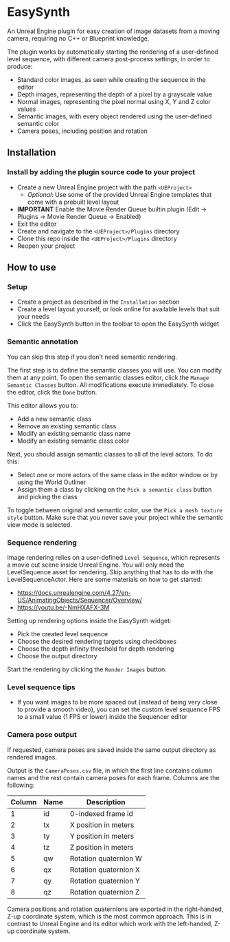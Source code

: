 # EasySynth

An Unreal Engine plugin for easy creation of image datasets from a moving camera, requiring no C++ or Blueprint knowledge.

The plugin works by automatically starting the rendering of a user-defined level sequence, with different camera post-process settings, in order to produce:

- Standard color images, as seen while creating the sequence in the editor
- Depth images, representing the depth of a pixel by a grayscale value
- Normal images, representing the pixel normal using X, Y and Z color values
- Semantic images, with every object rendered using the user-defined semantic color
- Camera poses, including position and rotation

## Installation

### Install by adding the plugin source code to your project

- Create a new Unreal Engine project with the path `<UEProject>`
  - <em>Optional</em>: Use some of the provided Unreal Engine templates that come with a prebuilt level layout
- <b>IMPORTANT</b> Enable the Movie Render Queue builtin plugin (Edit -> Plugins -> Movie Render Queue -> Enabled)
- Exit the editor
- Create and navigate to the `<UEProject>/Plugins` directory
- Clone this repo inside the `<UEProject>/Plugins` directory
- Reopen your project

## How to use

### Setup

- Create a project as described in the `Installation` section
- Create a level layout yourself, or look online for available levels that suit your needs
- Click the EasySynth button in the toolbar to open the EasySynth widget

### Semantic annotation

You can skip this step if you don't need semantic rendering.

The first step is to define the semantic classes you will use. You can modify them at any point. To open the semantic classes editor, click the `Manage Semantic Classes` button. All modifications execute immediately. To close the editor, click the `Done` button.

This editor allows you to:
- Add a new semantic class
- Remove an existing semantic class
- Modify an existing semantic class name
- Modify an existing semantic class color

Next, you should assign semantic classes to all of the level actors. To do this:
- Select one or more actors of the same class in the editor window or by using the World Outliner
- Assign them a class by clicking on the `Pick a semantic class` button and picking the class

To toggle between original and semantic color, use the `Pick a mesh texture style` button. Make sure that you never save your project while the semantic view mode is selected.

### Sequence rendering

Image rendering relies on a user-defined `Level Sequence`, which represents a movie cut scene inside Unreal Engine. You will only need the LevelSequence asset for rendering. Skip anything that has to do with the LevelSequenceActor. Here are some materials on how to get started:
- https://docs.unrealengine.com/4.27/en-US/AnimatingObjects/Sequencer/Overview/
- https://youtu.be/-NmHXAFX-3M

Setting up rendering options inside the EasySynth widget:
- Pick the created level sequence
- Choose the desired rendering targets using checkboxes
- Choose the depth infinity threshold for depth rendering
- Choose the output directory

Start the rendering by clicking the `Render Images` button.

### Level sequence tips

- If you want images to be more spaced out (instead of being very close to provide a smooth video), you can set the custom level sequence FPS to a small value (1 FPS or lower) inside the Sequencer editor

### Camera pose output

If requested, camera poses are saved inside the same output directory as rendered images.

Output is the `CameraPoses.csv` file, in which the first line contains column names and the rest contain camera poses for each frame. Columns are the following:

| Column | Name | Description           |
| ------ | ---- | --------------------- |
| 1      | id   | 0-indexed frame id    |
| 2      | tx   | X position in meters  |
| 3      | ty   | Y position in meters  |
| 4      | tz   | Z position in meters  |
| 5      | qw   | Rotation quaternion W |
| 6      | qx   | Rotation quaternion X |
| 7      | qy   | Rotation quaternion Y |
| 8      | qz   | Rotation quaternion Z |

Camera positions and rotation quaternions are exported in the right-handed, Z-up coordinate system, which is the most common approach. This is in contrast to Unreal Engine and its editor which work with the left-handed, Z-up coordinate system.
